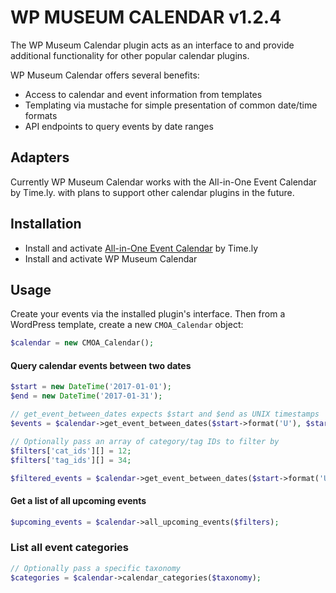 # WP MUSEUM CALENDAR v1.2.4

The WP Museum Calendar plugin acts as an interface to and provide additional functionality for other popular calendar plugins.

WP Museum Calendar offers several benefits:

* Access to calendar and event information from templates
* Templating via mustache for simple presentation of common date/time formats
* API endpoints to query events by date ranges

## Adapters

Currently WP Museum Calendar works with the All-in-One Event Calendar by Time.ly. with plans to support other calendar plugins in the future.

## Installation

* Install and activate [All-in-One Event Calendar](https://wordpress.org/plugins/all-in-one-event-calendar/) by Time.ly
* Install and activate WP Museum Calendar

## Usage

Create your events via the installed plugin's interface. Then from a WordPress template, create a new `CMOA_Calendar` object:

```php
$calendar = new CMOA_Calendar();
```

#### Query calendar events between two dates

```php
$start = new DateTime('2017-01-01');
$end = new DateTime('2017-01-31');

// get_event_between_dates expects $start and $end as UNIX timestamps
$events = $calendar->get_event_between_dates($start->format('U'), $start->format('U'));

// Optionally pass an array of category/tag IDs to filter by
$filters['cat_ids'][] = 12;
$filters['tag_ids'][] = 34;

$filtered_events = $calendar->get_event_between_dates($start->format('U'), $start->format('U'), $filters);
```

#### Get a list of all upcoming events

```php
$upcoming_events = $calendar->all_upcoming_events($filters);
```

### List all event categories
```php
// Optionally pass a specific taxonomy
$categories = $calendar->calendar_categories($taxonomy);
```
